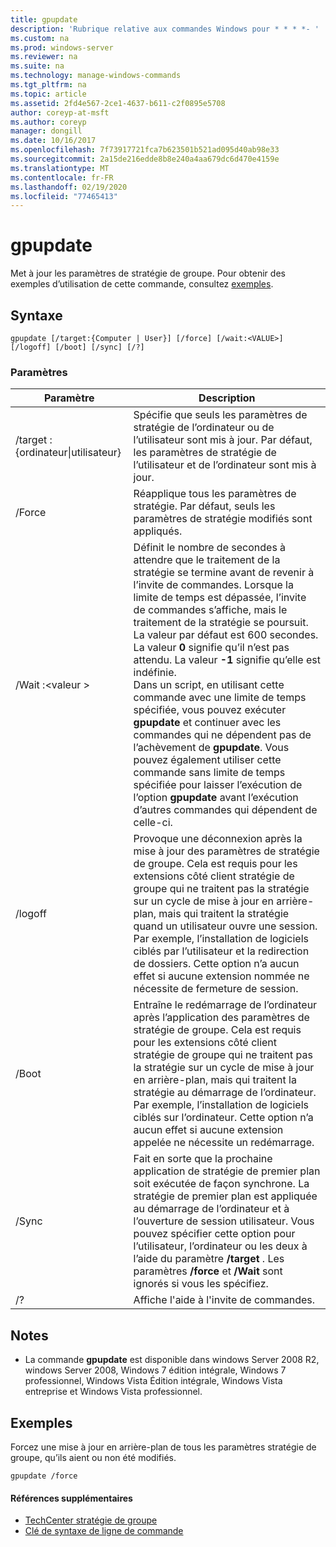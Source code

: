 ```yaml
---
title: gpupdate
description: 'Rubrique relative aux commandes Windows pour * * * *- '
ms.custom: na
ms.prod: windows-server
ms.reviewer: na
ms.suite: na
ms.technology: manage-windows-commands
ms.tgt_pltfrm: na
ms.topic: article
ms.assetid: 2fd4e567-2ce1-4637-b611-c2f0895e5708
author: coreyp-at-msft
ms.author: coreyp
manager: dongill
ms.date: 10/16/2017
ms.openlocfilehash: 7f73917721fca7b623501b521ad095d40ab98e33
ms.sourcegitcommit: 2a15de216edde8b8e240a4aa679dc6d470e4159e
ms.translationtype: MT
ms.contentlocale: fr-FR
ms.lasthandoff: 02/19/2020
ms.locfileid: "77465413"
---
```

# <a name="gpupdate"></a>gpupdate

Met à jour les paramètres de stratégie de groupe. Pour obtenir des exemples d’utilisation de cette commande, consultez [exemples](#examples).

## <a name="syntax"></a>Syntaxe

```
gpupdate [/target:{Computer | User}] [/force] [/wait:<VALUE>] [/logoff] [/boot] [/sync] [/?]
```

### <a name="parameters"></a>Paramètres

|     Paramètre     |                                                                                                                                                                                                                                                                                                                             Description                                                                                                                                                                                                                                                                                                                             |
|-------------------|---------------------------------------------------------------------------------------------------------------------------------------------------------------------------------------------------------------------------------------------------------------------------------------------------------------------------------------------------------------------------------------------------------------------------------------------------------------------------------------------------------------------------------------------------------------------------------------------------------------------------------------------------------------------|
| /target : {ordinateur\|utilisateur} | Spécifie que seuls les paramètres de stratégie de l’ordinateur ou de l’utilisateur sont mis à jour. Par défaut, les paramètres de stratégie de l’utilisateur et de l’ordinateur sont mis à jour.                                                                                                                                                                                                                                                                                                                                |
|      /Force       |                                                                                                                                                                                                                                                                                   Réapplique tous les paramètres de stratégie. Par défaut, seuls les paramètres de stratégie modifiés sont appliqués.                                                                                                                                                                                                                                                                                    |
|  /Wait :\<valeur >   | Définit le nombre de secondes à attendre que le traitement de la stratégie se termine avant de revenir à l’invite de commandes. Lorsque la limite de temps est dépassée, l’invite de commandes s’affiche, mais le traitement de la stratégie se poursuit. La valeur par défaut est 600 secondes. La valeur **0** signifie qu’il n’est pas attendu. La valeur **-1** signifie qu’elle est indéfinie.</br>Dans un script, en utilisant cette commande avec une limite de temps spécifiée, vous pouvez exécuter **gpupdate** et continuer avec les commandes qui ne dépendent pas de l’achèvement de **gpupdate**. Vous pouvez également utiliser cette commande sans limite de temps spécifiée pour laisser l’exécution de l’option **gpupdate** avant l’exécution d’autres commandes qui dépendent de celle-ci. |
|      /logoff      |                                                                                                                                   Provoque une déconnexion après la mise à jour des paramètres de stratégie de groupe. Cela est requis pour les extensions côté client stratégie de groupe qui ne traitent pas la stratégie sur un cycle de mise à jour en arrière-plan, mais qui traitent la stratégie quand un utilisateur ouvre une session. Par exemple, l’installation de logiciels ciblés par l’utilisateur et la redirection de dossiers. Cette option n’a aucun effet si aucune extension nommée ne nécessite de fermeture de session.                                                                                                                                    |
|       /Boot       |                                                                                                                                       Entraîne le redémarrage de l’ordinateur après l’application des paramètres de stratégie de groupe. Cela est requis pour les extensions côté client stratégie de groupe qui ne traitent pas la stratégie sur un cycle de mise à jour en arrière-plan, mais qui traitent la stratégie au démarrage de l’ordinateur. Par exemple, l’installation de logiciels ciblés sur l’ordinateur. Cette option n’a aucun effet si aucune extension appelée ne nécessite un redémarrage.                                                                                                                                        |
|       /Sync       |                                                                                                                                                                              Fait en sorte que la prochaine application de stratégie de premier plan soit exécutée de façon synchrone. La stratégie de premier plan est appliquée au démarrage de l’ordinateur et à l’ouverture de session utilisateur. Vous pouvez spécifier cette option pour l’utilisateur, l’ordinateur ou les deux à l’aide du paramètre **/target** . Les paramètres **/force** et **/Wait** sont ignorés si vous les spécifiez.                                                                                                                                                                               |
|        /?         |                                                                                                                                                                                                                                                                                                                Affiche l'aide à l'invite de commandes.                                                                                                                                                                                                                                                                                                                 |

## <a name="remarks"></a>Notes

-   La commande **gpupdate** est disponible dans windows Server 2008 R2, windows Server 2008, Windows 7 édition intégrale, Windows 7 professionnel, Windows Vista Édition intégrale, Windows Vista entreprise et Windows Vista professionnel.

## <a name="examples"></a>Exemples

Forcez une mise à jour en arrière-plan de tous les paramètres stratégie de groupe, qu’ils aient ou non été modifiés.

```
gpupdate /force
```

#### <a name="additional-references"></a>Références supplémentaires

-   [TechCenter stratégie de groupe](https://go.microsoft.com/fwlink/?LinkID=145531)
-   [Clé de syntaxe de ligne de commande](command-line-syntax-key.md)
